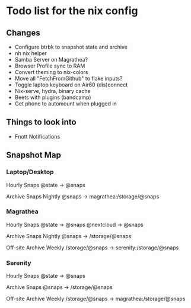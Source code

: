 # Todo list for the nix config

## Changes

- Configure btrbk to snapshot state and archive
- nh nix helper
- Samba Server on Magrathea?
- Browser Profile sync to RAM
- Convert theming to nix-colors
- Move all "FetchFromGithub" to flake inputs?
- Toggle laptop keyboard on Air60 (dis)connect
- Nix-serve, hydra, binary cache
- Beets with plugins (bandcamp)
- Get phone to automount when plugged in

## Things to look into

- Fnott Notifications

## Snapshot Map

### Laptop/Desktop
Hourly Snaps
@state -> @snaps

Archive Snaps
Nightly
@snaps -> magrathea:/storage/@snaps

### Magrathea
Hourly Snaps
@state -> @snaps
@nextcloud -> @snaps

Archive Snaps
Nightly
@snaps -> /storage/@snaps

Off-site Archive
Weekly
/storage/@snaps -> serenity:/storage/@snaps

### Serenity
Hourly Snaps
@state -> @snaps

Archive Snaps
@snaps -> /storage/@snaps

Off-site Archive
Weekly
/storage/@snaps -> magrathea:/storage/@snaps
